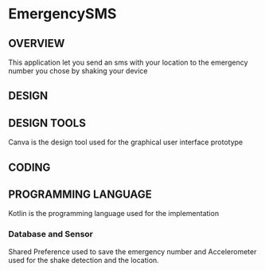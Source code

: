 # EmergencySMS
## OVERVIEW
This application let you send an sms with your location to the emergency number you chose by shaking your device

## DESIGN
## DESIGN TOOLS
Canva is the design tool used for the graphical user interface prototype

## CODING
## PROGRAMMING LANGUAGE 
Kotlin is the programming language used for the implementation

### Database and Sensor
Shared Preference used to save the emergency number and Accelerometer used for the shake detection and the location.
